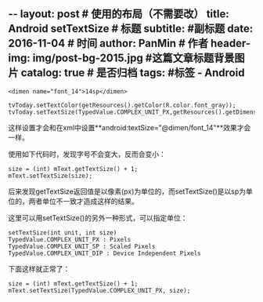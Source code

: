 --
layout:     post                            # 使用的布局（不需要改）
title:      Android setTextSize             # 标题
subtitle:      #副标题
date:       2016-11-04                      # 时间
author:     PanMin                              # 作者
header-img: img/post-bg-2015.jpg            #这篇文章标题背景图片
catalog: true                               # 是否归档
tags:                                       #标签
    - Android 
---





```
<dimen name="font_14">14sp</dimen>

tvToday.setTextColor(getResources().getColor(R.color.font_gray));
tvToday.setTextSize(TypedValue.COMPLEX_UNIT_PX,getResources().getDimension(R.dimen.font_14));
```
这样设置才会和在xml中设置**android:textSize="@dimen/font_14"**效果才会一样。



使用如下代码时，发现字号不会变大，反而会变小：
```
size = (int) mText.getTextSize() + 1;
mText.setTextSize(size);
```
后来发现getTextSize返回值是以像素(px)为单位的，而setTextSize()是以sp为单位的，两者单位不一致才造成这样的结果。


这里可以用setTextSize()的另外一种形式，可以指定单位：
```
setTextSize(int unit, int size)
TypedValue.COMPLEX_UNIT_PX : Pixels
TypedValue.COMPLEX_UNIT_SP : Scaled Pixels
TypedValue.COMPLEX_UNIT_DIP : Device Independent Pixels
```

下面这样就正常了：
```
size = (int) mText.getTextSize() + 1;
mText.setTextSize(TypedValue.COMPLEX_UNIT_PX, size);
```
